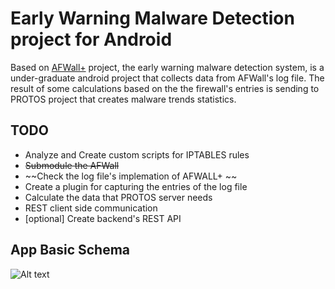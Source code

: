 Early Warning Malware Detection project for Android 
=========

Based on [AFWall+] project, the early warning malware detection system, is a under-graduate android project that collects data from AFWall's log file. The result of some calculations based on the the firewall's entries is sending to PROTOS project that creates malware trends statistics. 

## TODO ## 

* Analyze and Create custom scripts for IPTABLES rules
* ~~Submodule the AFWall~~
* ~~Check the log file's implemation of AFWALL+ ~~
* Create a plugin for capturing the entries of the log file
* Calculate the data that PROTOS server needs
* REST client side communication
* [optional] Create backend's REST API


## App Basic Schema ## 

![Alt text][UML]

[UML]:https://bitbucket.org/repo/bgL9j6/images/861665347-Early%20Warning%20System.png "UML schema"
[AFWall+]:https://github.com/ukanth/afwall